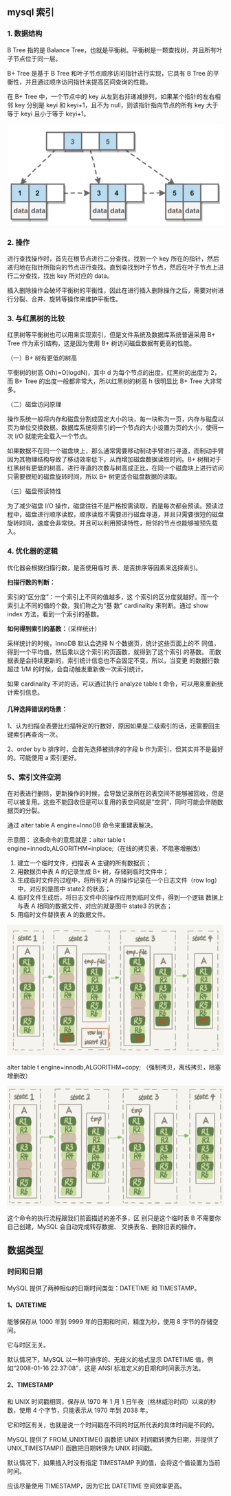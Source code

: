## mysql 索引

### 1. 数据结构

B Tree 指的是 Balance Tree，也就是平衡树。平衡树是一颗查找树，并且所有叶子节点位于同一层。

B+ Tree 是基于 B Tree 和叶子节点顺序访问指针进行实现，它具有 B Tree 的平衡性，并且通过顺序访问指针来提高区间查询的性能。

在 B+ Tree 中，一个节点中的 key 从左到右非递减排列，如果某个指针的左右相邻 key 分别是 keyi 和 keyi+1，且不为 null，则该指针指向节点的所有 key 大于等于 keyi 且小于等于 keyi+1。

![image-20200915114511634](.images/image-20200915114511634.png)



### 2. 操作

进行查找操作时，首先在根节点进行二分查找，找到一个 key 所在的指针，然后递归地在指针所指向的节点进行查找。直到查找到叶子节点，然后在叶子节点上进行二分查找，找出 key 所对应的 data。

插入删除操作会破坏平衡树的平衡性，因此在进行插入删除操作之后，需要对树进行分裂、合并、旋转等操作来维护平衡性。

### 3. 与红黑树的比较

红黑树等平衡树也可以用来实现索引，但是文件系统及数据库系统普遍采用 B+ Tree 作为索引结构，这是因为使用 B+ 树访问磁盘数据有更高的性能。

（一）B+ 树有更低的树高

平衡树的树高 O(h)=O(logdN)，其中 d 为每个节点的出度。红黑树的出度为 2，而 B+ Tree 的出度一般都非常大，所以红黑树的树高 h 很明显比 B+ Tree 大非常多。

（二）磁盘访问原理

操作系统一般将内存和磁盘分割成固定大小的块，每一块称为一页，内存与磁盘以页为单位交换数据。数据库系统将索引的一个节点的大小设置为页的大小，使得一次 I/O 就能完全载入一个节点。

如果数据不在同一个磁盘块上，那么通常需要移动制动手臂进行寻道，而制动手臂因为其物理结构导致了移动效率低下，从而增加磁盘数据读取时间。B+ 树相对于红黑树有更低的树高，进行寻道的次数与树高成正比，在同一个磁盘块上进行访问只需要很短的磁盘旋转时间，所以 B+ 树更适合磁盘数据的读取。

（三）磁盘预读特性

为了减少磁盘 I/O 操作，磁盘往往不是严格按需读取，而是每次都会预读。预读过程中，磁盘进行顺序读取，顺序读取不需要进行磁盘寻道，并且只需要很短的磁盘旋转时间，速度会非常快。并且可以利用预读特性，相邻的节点也能够被预先载入。



### 4. 优化器的逻辑

优化器会根据扫描行数，是否使用临时 表、是否排序等因素来选择索引。

**扫描行数的判断：**

索引的“区分度”：一个索引上不同的值越多，这 个索引的区分度就越好。而一个索引上不同的值的个数，我们称之为“基 数” cardinality 来判断。通过 show index 方法，看到一个索引的基数。

**如何得到索引的基数：**（采样统计）

采样统计的时候，InnoDB 默认会选择 N 个数据页，统计这些页面上的不 同值，得到一个平均值，然后乘以这个索引的页面数，就得到了这个索引 的基数。 而数据表是会持续更新的，索引统计信息也不会固定不变。所以，当变更 的数据行数超过 1/M 的时候，会自动触发重新做一次索引统计。

如果 cardinality 不对的话，可以通过执行 analyze table t 命令，可以用来重新统 计索引信息。



#### 几种选择错误的场景：

1、认为扫描全表要比扫描特定的行数好，原因如果是二级索引的话，还需要回主键索引再查询一次。

2、order by b 排序时，会首先选择被排序的字段 b 作为索引，但其实并不是最好的。可能使用 a 索引更好。



### 5、索引文件空洞

在对表进行删除，更新操作的时候，会导致记录所在的表空间不能够被回收，但是可以被复用。这些不能回收但是可以复用的表空间就是“空洞”，同时可能会伴随数据页的分裂。

通过 alter table A engine=InnoDB 命令来重建表解决。

示意图：
这条命令的意思就是：alter table t engine=innodb,ALGORITHM=inplace;（在线的拷贝表，不阻塞增删改）

1. 建立一个临时文件，扫描表 A 主键的所有数据页；
2. 用数据页中表 A 的记录生成 B+ 树，存储到临时文件中； 
3. 生成临时文件的过程中，将所有对 A 的操作记录在一个日志文件（row log）中，对应的是图中 state2 的状态； 
4. 临时文件生成后，将日志文件中的操作应用到临时文件，得到一个逻辑 数据上与表 A 相同的数据文件，对应的就是图中 state3 的状态； 
5. 用临时文件替换表 A 的数据文件。

<img src=".images/image-20201013230219227.png" alt="image-20201013230219227" style="zoom:50%;" />

alter table t engine=innodb,ALGORITHM=copy; （强制拷贝，离线拷贝，阻塞增删改）

<img src=".images/image-20201013231645539.png" alt="image-20201013231645539" style="zoom:50%;" />

这个命令的执行流程跟我们前面描述的差不多，区 别只是这个临时表 B 不需要你自己创建，MySQL 会自动完成转存数据、 交换表名、删除旧表的操作。



## 数据类型

### 时间和日期

MySQL 提供了两种相似的日期时间类型：DATETIME 和 TIMESTAMP。

#### 1、DATETIME

能够保存从 1000 年到 9999 年的日期和时间，精度为秒，使用 8 字节的存储空间。

它与时区无关。

默认情况下，MySQL 以一种可排序的、无歧义的格式显示 DATETIME 值，例如“2008-01-16 22:37:08”，这是 ANSI 标准定义的日期和时间表示方法。

#### 2、TIMESTAMP

和 UNIX 时间戳相同，保存从 1970 年 1 月 1 日午夜（格林威治时间）以来的秒数，使用 4 个字节，只能表示从 1970 年到 2038 年。

它和时区有关，也就是说一个时间戳在不同的时区所代表的具体时间是不同的。

MySQL 提供了 FROM_UNIXTIME() 函数把 UNIX 时间戳转换为日期，并提供了 UNIX_TIMESTAMP() 函数把日期转换为 UNIX 时间戳。

默认情况下，如果插入时没有指定 TIMESTAMP 列的值，会将这个值设置为当前时间。

应该尽量使用 TIMESTAMP，因为它比 DATETIME 空间效率更高。

